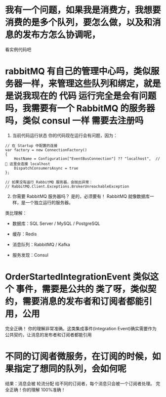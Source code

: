 # 我有一个问题，如果我是消费方，我想要消费的是多个队列，要怎么做，以及和消息的发布方怎么协调呢，

看实例代码吧

# rabbitMQ 有自己的管理中心吗，类似服务器一样，来管理这些队列和绑定，就是是说我现在的 代码 运行完全是会有问题吗，我需要有一个 RabbitMQ 的服务器吗，类似 consul 一样 需要去注册吗

1. 当前代码运行状态
   你的代码现在运行会有问题，因为：

```
// 在 Startup 中配置的连接
var factory = new ConnectionFactory()
{
    HostName = Configuration["EventBusConnection"] ?? "localhost",  // 🚨 这里会连接 localhost
    DispatchConsumersAsync = true
};

// 如果没有运行 RabbitMQ 服务器，会抛出异常：
// RabbitMQ.Client.Exceptions.BrokerUnreachableException
```

2. 你需要 RabbitMQ 服务器吗？
   是的，必须要有！ RabbitMQ 就像数据库一样，是一个独立运行的服务器。

类比理解：

- 数据库：SQL Server / MySQL / PostgreSQL

- 缓存：Redis

- 消息队列：RabbitMQ / Kafka

- 服务发现：Consul

# OrderStartedIntegrationEvent 类似这个 事件，需要是公共的 类了呀，类似契约，需要消息的发布者和订阅者都能引用，公用

完全正确！ 你的理解非常准确。这类集成事件(Integration Event)确实需要作为公共契约，让消息的发布者和订阅者都能引用

# 不同的订阅者微服务，在订阅的时候，如果指定了想同的队列，会如何呢

结果：消息会被 轮流分配 给不同的订阅者，每个消息只会被一个订阅者处理。
完全正确！你的理解 100%准确！
